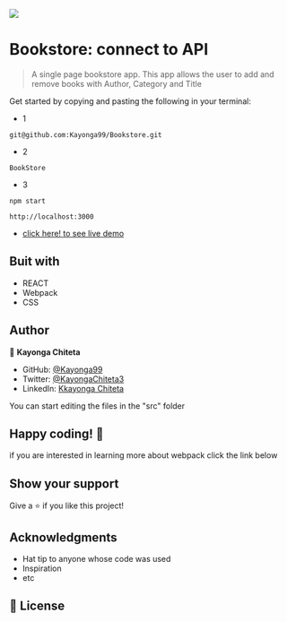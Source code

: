 ![](https://img.shields.io/badge/Microverse-blueviolet)

# Bookstore: connect to API

> A single page bookstore app. This app allows the user to add and remove books with Author, Category and Title

Get started by copying and pasting the following in your terminal:

- 1

```
git@github.com:Kayonga99/Bookstore.git
```

- 2

```
BookStore
```

- 3

```
npm start
```

```
http://localhost:3000
```

- [click here! to see live demo]()

## Buit with

- REACT
- Webpack
- CSS



## Author 

👤 **Kayonga Chiteta**

- GitHub: [@Kayonga99](https://github.com/Kayonga99)
- Twitter: [@KayongaChiteta3](https://twitter.com/KayongaChiteta3)
- LinkedIn: [Kkayonga Chiteta](https://www.linkedin.com/in/kayongac/)


You can start editing the files in the "src" folder

## Happy coding! 🌈

if you are interested in learning more about webpack click the link below

## Show your support

Give a ⭐️ if you like this project!

## Acknowledgments

- Hat tip to anyone whose code was used
- Inspiration
- etc

## 📝 License
